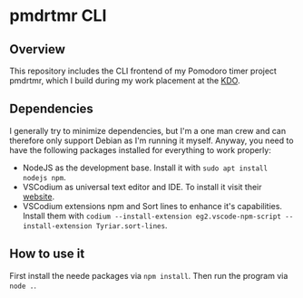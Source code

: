 # pmdrtmr CLI

## Overview

This repository includes the CLI frontend of my Pomodoro timer project pmdrtmr, which I build during my work placement at the [KDO](https://www.kdo.de/).

## Dependencies

I generally try to minimize dependencies, but I'm a one man crew and can therefore only support Debian as I'm running it myself. Anyway, you need to have the following packages installed for everything to work properly:

- NodeJS as the development base. Install it with `sudo apt install nodejs npm`.
- VSCodium as universal text editor and IDE. To install it visit their [website](https://vscodium.com/#install).
- VSCodium extensions npm and Sort lines to enhance it's capabilities. Install them with `codium --install-extension eg2.vscode-npm-script --install-extension Tyriar.sort-lines`.

## How to use it

First install the neede packages via `npm install`. Then run the program via `node .`.
